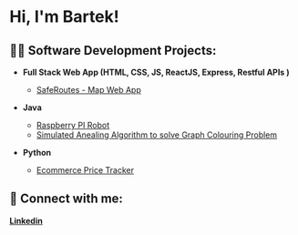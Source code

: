 <h1>Hi, I'm Bartek! </h1>

<h2>👨‍💻 Software Development Projects:</h2>

- <b>Full Stack Web App (HTML, CSS, JS, ReactJS, Express, Restful APIs )</b>
  - [SafeRoutes - Map Web App](https://github.com/bart-03/SafeRoutes) <b><i></b></i>


- <b>Java</b>
  - [Raspberry PI Robot](https://github.com/bart-03/SwiftBot) <b><i></b></i>
   - [Simulated Anealing Algorithm to solve Graph Colouring Problem](https://github.com/bart-03/Simulated-Annealing-Graph-Colouring-Problem-) <b><i></b></i>

- <b>Python</b>
  - [Ecommerce Price Tracker](https://github.com/bart-03/EcommercePriceTracker) <b><i></b></i>
  


## 🤳 Connect with me:
[**Linkedin**](https://www.linkedin.com/in/bartek-fraczek/)





